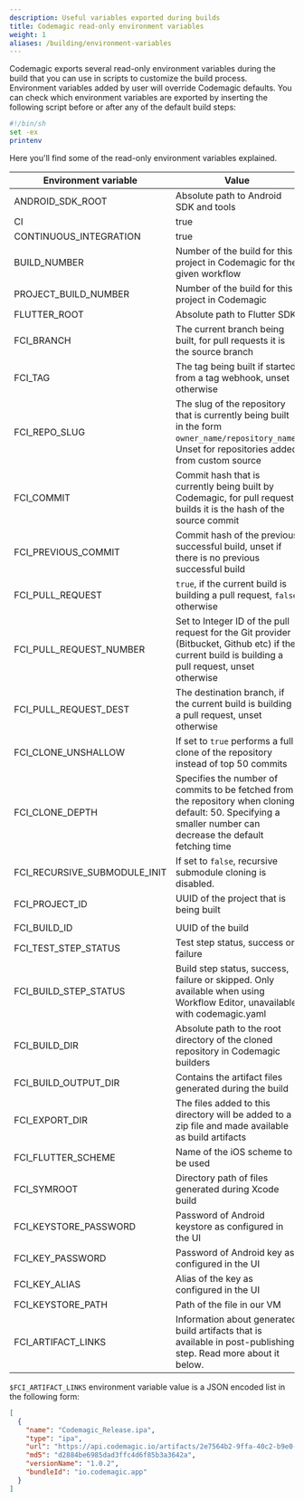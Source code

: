 ```yaml
---
description: Useful variables exported during builds
title: Codemagic read-only environment variables
weight: 1
aliases: /building/environment-variables
---
```


Codemagic exports several read-only environment variables during the build that you can use in scripts to customize the build process. Environment variables added by user will override Codemagic defaults. You can check which environment variables are exported by inserting the following script before or after any of the default build steps:

```bash
#!/bin/sh
set -ex
printenv
```

Here you'll find some of the read-only environment variables explained.

| **Environment variable** | **Value**                                                                                                                                                       |
| ------------------------ | --------------------------------------------------------------------------------------------------------------------------------------------------------------- |
| ANDROID_SDK_ROOT         | Absolute path to Android SDK and tools                                                                                                                          |
| CI                       | true                                                                                                                                                            |
| CONTINUOUS_INTEGRATION   | true                                                                                                                                                            |
| BUILD_NUMBER             | Number of the build for this project in Codemagic for the given workflow                                                                                        |
| PROJECT_BUILD_NUMBER     | Number of the build for this project in Codemagic                                                                                                               |
| FLUTTER_ROOT             | Absolute path to Flutter SDK                                                                                                                                    |
| FCI_BRANCH               | The current branch being built, for pull requests it is the source branch                                                                                       |
| FCI_TAG                  | The tag being built if started from a tag webhook, unset otherwise
| FCI_REPO_SLUG            | The slug of the repository that is currently being built in the form `owner_name/repository_name`. Unset for repositories added from custom source              |
| FCI_COMMIT               | Commit hash that is currently being built by Codemagic, for pull request builds it is the hash of the source commit                                             |
| FCI_PREVIOUS_COMMIT      | Commit hash of the previous successful build, unset if there is no previous successful build                                                                    |
| FCI_PULL_REQUEST         | `true`, if the current build is building a pull request, `false` otherwise                                                                                      |
| FCI_PULL_REQUEST_NUMBER  | Set to Integer ID of the pull request for the Git provider (Bitbucket, Github etc) if the current build is building a pull request, unset otherwise             |
| FCI_PULL_REQUEST_DEST    | The destination branch, if the current build is building a pull request, unset otherwise                                                                         |
| FCI_CLONE_UNSHALLOW      | If set to `true` performs a full clone of the repository instead of top 50 commits                                                                              |
| FCI_CLONE_DEPTH          | Specifies the number of commits to be fetched from the repository when cloning, default: 50. Specifying a smaller number can decrease the default fetching time |
| FCI_RECURSIVE_SUBMODULE_INIT  | If set to `false`, recursive submodule cloning is disabled.                                                                                                                         |
| FCI_PROJECT_ID           | UUID of the project that is being built 
                        |   
| FCI_BUILD_ID             | UUID of the build                                                                                                                                               |
| FCI_TEST_STEP_STATUS     | Test step status, success or failure                                                                                                                            |
| FCI_BUILD_STEP_STATUS    | Build step status, success, failure or skipped. Only available when using Workflow Editor, unavailable with codemagic.yaml                                                                                                                |
| FCI_BUILD_DIR            | Absolute path to the root directory of the cloned repository in Codemagic builders                                                                                                    |
| FCI_BUILD_OUTPUT_DIR     | Contains the artifact files generated during the build                                                                                                          |
| FCI_EXPORT_DIR           | The files added to this directory will be added to a zip file and made available as build artifacts                                                             |
| FCI_FLUTTER_SCHEME       | Name of the iOS scheme to be used                                                                                                                               |
| FCI_SYMROOT              | Directory path of files generated during Xcode build                                                                                                            |
| FCI_KEYSTORE_PASSWORD    | Password of Android keystore as configured in the UI                                                                                                            |
| FCI_KEY_PASSWORD         | Password of Android key as configured in the UI                                                                                                                 |
| FCI_KEY_ALIAS            | Alias of the key as configured in the UI                                                                                                                        |
| FCI_KEYSTORE_PATH        | Path of the file in our VM                                                                                                                                      |
| FCI_ARTIFACT_LINKS       | Information about generated build artifacts that is available in post-publishing step. Read more about it below.                                                |

`$FCI_ARTIFACT_LINKS` environment variable value is a JSON encoded list in the following form:

```json
[
  {
    "name": "Codemagic_Release.ipa",
    "type": "ipa",
    "url": "https://api.codemagic.io/artifacts/2e7564b2-9ffa-40c2-b9e0-8980436ac717/81c5a723-b162-488a-854e-3f5f7fdfb22f/Codemagic_Release.ipa",
    "md5": "d2884be6985dad3ffc4d6f85b3a3642a",
    "versionName": "1.0.2",
    "bundleId": "io.codemagic.app"
  }
]
```
